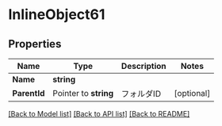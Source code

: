 # InlineObject61

## Properties

Name | Type | Description | Notes
------------ | ------------- | ------------- | -------------
**Name** | **string** |  | 
**ParentId** | Pointer to **string** | フォルダID | [optional] 

[[Back to Model list]](../README.md#documentation-for-models) [[Back to API list]](../README.md#documentation-for-api-endpoints) [[Back to README]](../README.md)


